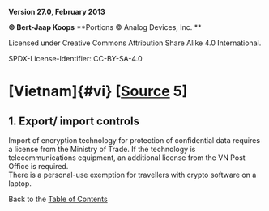 **Version 27.0, February 2013**

**© Bert-Jaap Koops**
**Portions © Analog Devices, Inc. **  

Licensed under Creative Commons Attribution Share Alike 4.0 International.

SPDX-License-Identifier: CC-BY-SA-4.0

# [Vietnam]{#vi} \[[Source](../sources.md) 5\]

## 1. Export/ import controls  

Import of encryption technology for protection of confidential data
requires a license from the Ministry of Trade. If the technology is
telecommunications equipment, an additional license from the VN Post
Office is required.\
There is a personal-use exemption for travellers with crypto software on
a laptop.

Back to the [Table of Contents](index.md)
